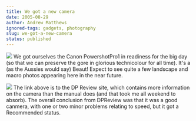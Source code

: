 ```yaml
---
title: We got a new camera
date: 2005-08-29
author: Andrew Matthews
ignored-tags: gadgets, photography
slug: we-got-a-new-camera
status: published
---
```


[![](http://www.dpreview.com/reviews/CanonPro1/Images/frontview-001.jpg)](http://www.dpreview.com/reviews/CanonPro1/Images/frontview-001.jpg)
We got ourselves the Canon PowershotPro1 in readiness for the big day (so that we can preserve the gore in glorious technicolour for all time). It's a (as the Aussies would say) Beaut! Expect to see quite a few landscape and macro photos appearing here in the near future.

[![](http://www.dpreview.com/reviews/CanonPro1/Images/Supplied/pro1_cut_through1-001.jpg)](http://www.dpreview.com/reviews/CanonPro1/Images/Supplied/pro1_cut_through1-001.jpg) The link above is to the DP Review site, which contains more information on the camera than the manual does (and that took me all weekend to absorb). The overall conclusion from DPReview was that it was a good canmera, with one or two minor problems relating to speed, but it got a Recommended status.
